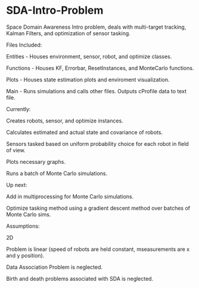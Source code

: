 # SDA-Intro-Problem
Space Domain Awareness Intro problem, deals with multi-target tracking, Kalman Filters, and optimization of sensor tasking.


Files Included:

Entities - Houses environment, sensor, robot, and optimize classes.

Functions - Houses KF, Errorbar, ResetInstances, and MonteCarlo functions.

Plots - Houses state estimation plots and enviroment visualization.

Main - Runs simulations and calls other files. Outputs cProfile data to text file.


Currently:

Creates robots, sensor, and optimize instances.

Calculates estimated and actual state and covariance of robots.

Sensors tasked based on uniform probability choice for each robot in field of view.

Plots necessary graphs.

Runs a batch of Monte Carlo simulations.


Up next:

Add in multiprocessing for Monte Carlo simulations. 

Optimize tasking method using a gradient descent method over batches of Monte Carlo sims.


Assumptions:

2D

Problem is linear (speed of robots are held constant, mseasurements are x and y position).

Data Association Problem is neglected.

Birth and death problems associated with SDA is neglected.
